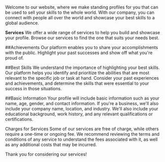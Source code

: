 Welcome to our website, where we make standing profiles for you that can be used to sell your skills to the whole world. With our company, you can connect with people all over the world and showcase your best skills to a global audience.

**Services**
We offer a wide range of services to help you build and showcase your profile. Browse our services to find the one that suits your needs best.

##Achievements
Our platform enables you to share your accomplishments with the public. Highlight your past successes and show off what you're proud of.

##Best Skills
We understand the importance of highlighting your best skills. Our platform helps you identify and prioritize the abilities that are most relevant to the specific job or task at hand. Consider your past experiences and achievements, and determine the skills that were essential to your success in those situations.

##Basic Information
Your profile will include basic information such as your name, age, gender, and contact information. If you're a business, we'll also include your company name, location, and industry. We'll also include your educational background, work history, and any relevant qualifications or certifications.

Charges for Services
Some of our services are free of charge, while others require a one-time or ongoing fee. We recommend reviewing the terms and conditions of any service to understand the fees associated with it, as well as any additional costs that may be incurred.

Thank you for considering our services!





